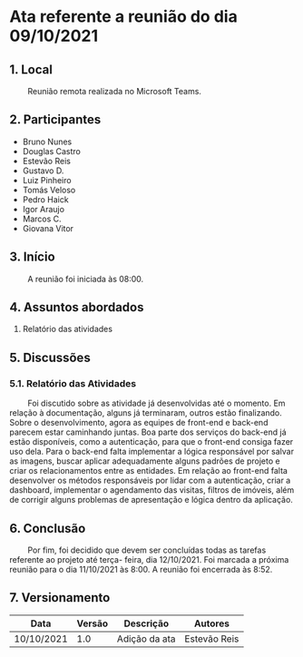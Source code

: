 # Ata referente a reunião do dia 09/10/2021
## 1. Local
&emsp;&emsp; Reunião remota realizada no Microsoft Teams.
## 2. Participantes
- Bruno Nunes
- Douglas Castro
- Estevão Reis
- Gustavo D.
- Luiz Pinheiro
- Tomás Veloso
- Pedro Haick
- Igor Araujo
- Marcos C.
- Giovana Vitor
 
## 3. Início
&emsp;&emsp; A reunião foi iniciada às 08:00.
## 4. Assuntos abordados
1. Relatório das atividades
 
## 5. Discussões
### 5.1. Relatório das Atividades
&emsp;&emsp; Foi discutido sobre as atividade já desenvolvidas até o momento. Em relação à documentação, alguns já terminaram, outros estão finalizando. Sobre o desenvolvimento, agora as equipes de front-end e back-end parecem estar caminhando juntas. Boa parte dos serviços do back-end já estão disponíveis, como a autenticação, para que o front-end consiga fazer uso dela. Para o back-end falta implementar a lógica responsável por salvar as imagens, buscar aplicar adequadamente alguns padrões de projeto e criar os relacionamentos entre as entidades. Em relação ao front-end falta desenvolver os métodos responsáveis por lidar com a autenticação, criar a dashboard, implementar o agendamento das visitas, filtros de imóveis, além de corrigir alguns problemas de apresentação e lógica dentro da aplicação.
 
## 6. Conclusão
&emsp;&emsp; Por fim, foi decidido que devem ser concluídas todas as tarefas referente ao projeto até terça- feira, dia 12/10/2021. Foi marcada a próxima reunião para o dia 11/10/2021 às 8:00. A reunião foi encerrada às 8:52.
## 7. Versionamento
| Data       | Versão | Descrição         | Autores       |
| ---------- | ------ | ----------------- | ------------- |
| 10/10/2021 | 1.0    | Adição da ata | Estevão Reis  |